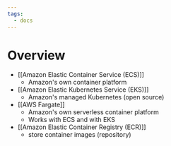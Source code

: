 ```yaml
---
tags:
  - docs
---
```

# Overview

- [[Amazon Elastic Container Service (ECS)]]
	- Amazon's own container platform
- [[Amazon Elastic Kubernetes Service (EKS)]]
	- Amazon's managed Kubernetes (open source)
- [[AWS Fargate]]
	- Amazon's own serverless container platform
	- Works with ECS and with EKS
- [[Amazon Elastic Container Registry (ECR)]]
	- store container images (repository)

